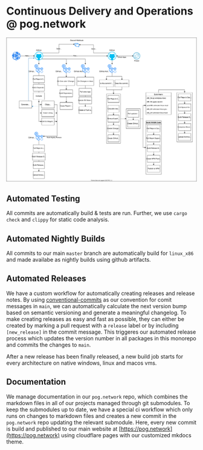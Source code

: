 # Continuous Delivery and Operations @ pog.network

![](cicd.drawio.svg)

## Automated Testing

All commits are automatically build & tests are run. Further, we use `cargo check` and `clippy` for static code analysis.

## Automated Nightly Builds

All commits to our main `master` branch are automatically build for `linux_x86` and made availabe as nightly builds using github artifacts.

## Automated Releases

We have a custom workflow for automatically creating releases and release notes. By using [conventional-commits](https://www.conventionalcommits.org/en/v1.0.0/) as our convention for comit messages in `main`, we can automatically calculate the next version bump based on semantic versioning and generate a meaningful changelog. To make creating releases as easy and fast as possible, they can either be created by marking a pull request with a `release` label or by including `[new_release]` in the commit message. This triggeres our automated release process which updates the version number in all packages in this monorepo and commits the changes to `main`.

After a new release has been finally released, a new build job starts for every architecture on native windows, linux and macos vms.

## Documentation

We manage documentation in our `pog.network` repo, which combines the markdown files in all of our projects managed through git submodules. To keep the submodules up to date, we have a special ci workflow which only runs on changes to markdown files and creates a new commit in the `pog.network` repo updating the relevant submodule. Here, every new commit is build and published to our main website at [https://pog.network](https://pog.network) using cloudflare pages with our customized mkdocs theme.
